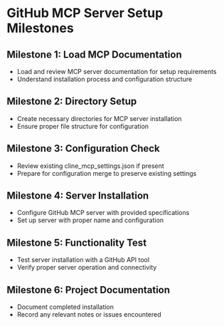 # GitHub MCP Server Setup Milestones

## Milestone 1: Load MCP Documentation
- Load and review MCP server documentation for setup requirements
- Understand installation process and configuration structure

## Milestone 2: Directory Setup
- Create necessary directories for MCP server installation
- Ensure proper file structure for configuration

## Milestone 3: Configuration Check
- Review existing cline_mcp_settings.json if present
- Prepare for configuration merge to preserve existing settings

## Milestone 4: Server Installation
- Configure GitHub MCP server with provided specifications
- Set up server with proper name and configuration

## Milestone 5: Functionality Test
- Test server installation with a GitHub API tool
- Verify proper server operation and connectivity

## Milestone 6: Project Documentation
- Document completed installation
- Record any relevant notes or issues encountered
